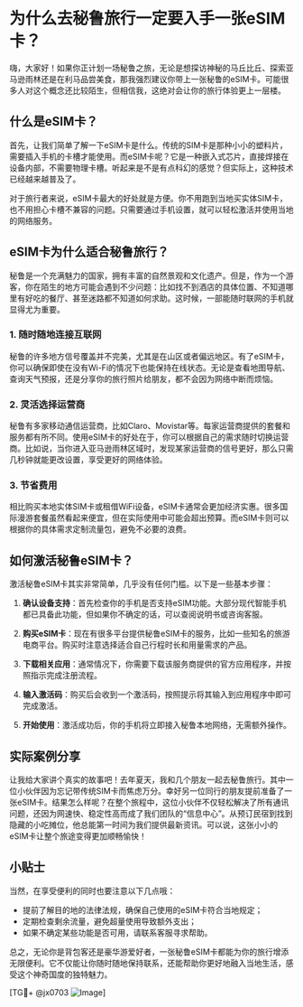 # 为什么去秘鲁旅行一定要入手一张eSIM卡？

嗨，大家好！如果你正计划一场秘鲁之旅，无论是想探访神秘的马丘比丘、探索亚马逊雨林还是在利马品尝美食，那我强烈建议你带上一张秘鲁的eSIM卡。可能很多人对这个概念还比较陌生，但相信我，这绝对会让你的旅行体验更上一层楼。

## 什么是eSIM卡？

首先，让我们简单了解一下eSIM卡是什么。传统的SIM卡是那种小小的塑料片，需要插入手机的卡槽才能使用。而eSIM卡呢？它是一种嵌入式芯片，直接焊接在设备内部，不需要物理卡槽。听起来是不是有点科幻的感觉？但实际上，这种技术已经越来越普及了。

对于旅行者来说，eSIM卡最大的好处就是方便。你不用跑到当地买实体SIM卡，也不用担心卡槽不兼容的问题。只需要通过手机设置，就可以轻松激活并使用当地的网络服务。

## eSIM卡为什么适合秘鲁旅行？

秘鲁是一个充满魅力的国家，拥有丰富的自然景观和文化遗产。但是，作为一个游客，你在陌生的地方可能会遇到不少问题：比如找不到酒店的具体位置、不知道哪里有好吃的餐厅、甚至迷路都不知道如何求助。这时候，一部能随时联网的手机就显得尤为重要。

### 1. 随时随地连接互联网

秘鲁的许多地方信号覆盖并不完美，尤其是在山区或者偏远地区。有了eSIM卡，你可以确保即使在没有Wi-Fi的情况下也能保持在线状态。无论是查看地图导航、查询天气预报，还是分享你的旅行照片给朋友，都不会因为网络中断而烦恼。

### 2. 灵活选择运营商

秘鲁有多家移动通信运营商，比如Claro、Movistar等。每家运营商提供的套餐和服务都有所不同。使用eSIM卡的好处在于，你可以根据自己的需求随时切换运营商。比如说，当你进入亚马逊雨林区域时，发现某家运营商的信号更好，那么只需几秒钟就能更改设置，享受更好的网络体验。

### 3. 节省费用

相比购买本地实体SIM卡或租借WiFi设备，eSIM卡通常会更加经济实惠。很多国际漫游套餐虽然看起来便宜，但在实际使用中可能会超出预算。而eSIM卡则可以根据你的具体需求定制流量包，避免不必要的浪费。

## 如何激活秘鲁eSIM卡？

激活秘鲁eSIM卡其实非常简单，几乎没有任何门槛。以下是一些基本步骤：

1. **确认设备支持**：首先检查你的手机是否支持eSIM功能。大部分现代智能手机都已具备此功能，但如果你不确定的话，可以查阅说明书或咨询客服。

2. **购买eSIM卡**：现在有很多平台提供秘鲁eSIM卡的服务，比如一些知名的旅游电商平台。购买时注意选择适合自己行程时长和用量需求的产品。

3. **下载相关应用**：通常情况下，你需要下载该服务商提供的官方应用程序，并按照指示完成注册流程。

4. **输入激活码**：购买后会收到一个激活码，按照提示将其输入到应用程序中即可完成激活。

5. **开始使用**：激活成功后，你的手机将立即接入秘鲁本地网络，无需额外操作。

## 实际案例分享

让我给大家讲个真实的故事吧！去年夏天，我和几个朋友一起去秘鲁旅行。其中一位小伙伴因为忘记带传统SIM卡而焦虑万分。幸好另一位同行的朋友提前准备了一张eSIM卡。结果怎么样呢？在整个旅程中，这位小伙伴不仅轻松解决了所有通讯问题，还因为网速快、稳定性高而成了我们团队的“信息中心”。从预订民宿到找到隐藏的小吃摊位，他总能第一时间为我们提供最新资讯。可以说，这张小小的eSIM卡让整个旅途变得更加顺畅愉快！

## 小贴士

当然，在享受便利的同时也要注意以下几点哦：
- 提前了解目的地的法律法规，确保自己使用的eSIM卡符合当地规定；
- 定期检查剩余流量，避免超量使用导致额外支出；
- 如果不确定某些功能是否可用，请联系客服寻求帮助。

总之，无论你是背包客还是豪华游爱好者，一张秘鲁eSIM卡都能为你的旅行增添无限便利。它不仅能让你随时随地保持联系，还能帮助你更好地融入当地生活，感受这个神奇国度的独特魅力。

[TG💪+ @jx0703 ![Image](https://github.com/user-attachments/assets/dbca1d08-cadb-493c-b0ec-ad6f7a83f270)]